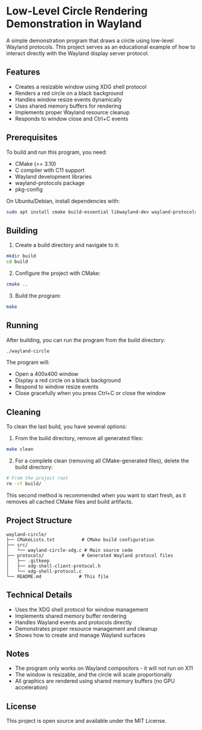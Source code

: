 # Low-Level Circle Rendering Demonstration in Wayland

A simple demonstration program that draws a circle using low-level Wayland protocols. This project serves as an educational example of how to interact directly with the Wayland display server protocol.

## Features

- Creates a resizable window using XDG shell protocol
- Renders a red circle on a black background
- Handles window resize events dynamically
- Uses shared memory buffers for rendering
- Implements proper Wayland resource cleanup
- Responds to window close and Ctrl+C events

## Prerequisites

To build and run this program, you need:

- CMake (>= 3.10)
- C compiler with C11 support
- Wayland development libraries
- wayland-protocols package
- pkg-config

On Ubuntu/Debian, install dependencies with:
```bash
sudo apt install cmake build-essential libwayland-dev wayland-protocols pkg-config
```

## Building

1. Create a build directory and navigate to it:
```bash
mkdir build
cd build
```

2. Configure the project with CMake:
```bash
cmake ..
```

3. Build the program:
```bash
make
```

## Running

After building, you can run the program from the build directory:
```bash
./wayland-circle
```

The program will:
- Open a 400x400 window
- Display a red circle on a black background
- Respond to window resize events
- Close gracefully when you press Ctrl+C or close the window

## Cleaning

To clean the last build, you have several options:

1. From the build directory, remove all generated files:
```bash
make clean
```

2. For a complete clean (removing all CMake-generated files), delete the build directory:
```bash
# From the project root
rm -rf build/
```

This second method is recommended when you want to start fresh, as it removes all cached CMake files and build artifacts.

## Project Structure

```
wayland-circle/
├── CMakeLists.txt          # CMake build configuration
├── src/
│   └── wayland-circle-xdg.c # Main source code
├── protocols/              # Generated Wayland protocol files
│   ├── .gitkeep
│   ├── xdg-shell-client-protocol.h
│   └── xdg-shell-protocol.c
└── README.md              # This file
```

## Technical Details

- Uses the XDG shell protocol for window management
- Implements shared memory buffer rendering
- Handles Wayland events and protocols directly
- Demonstrates proper resource management and cleanup
- Shows how to create and manage Wayland surfaces

## Notes

- The program only works on Wayland compositors - it will not run on X11
- The window is resizable, and the circle will scale proportionally
- All graphics are rendered using shared memory buffers (no GPU acceleration)

## License

This project is open source and available under the MIT License.
